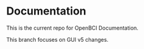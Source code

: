 # Documentation

This is the current repo for OpenBCI Documentation.

This branch focuses on GUI v5 changes.
